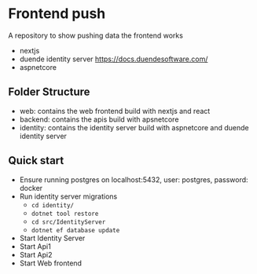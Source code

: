 # Frontend push

A repository to show pushing data the frontend works

* nextjs
* duende identity server <https://docs.duendesoftware.com/>
* aspnetcore

## Folder Structure

* web: contains the web frontend build with nextjs and react
* backend: contains the apis build with apsnetcore
* identity: contains the identity server build with aspnetcore and duende identity server

## Quick start

* Ensure running postgres on localhost:5432, user: postgres, password: docker
* Run identity server migrations
  * `cd identity/`
  * `dotnet tool restore`
  * `cd src/IdentityServer`
  * `dotnet ef database update`
* Start Identity Server
* Start Api1
* Start Api2
* Start Web frontend
